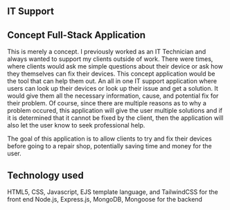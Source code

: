 ## IT Support

## **Concept Full-Stack Application**

This is merely a concept. I previously worked as an IT Technician and always wanted to support my clients outside of work. There were times, where clients would ask me simple questions about their device or ask how they themselves can fix their devices. This concept application would be the tool that can help them out. An all in one IT support application where users can look up their devices or look up their issue and get a solution. It would give them all the necessary information, cause, and potential fix for their problem. Of course, since there are multiple reasons as to why a problem occured, this application will give the user multiple solutions and if it is determined that it cannot be fixed by the client, then the application will also let the user know to seek professional help. 

The goal of this application is to allow clients to try and fix their devices before going to a repair shop, potentially saving time and money for the user. 

## Technology used

HTML5, CSS, Javascript, EJS template language, and TailwindCSS for the front end
Node.js, Express.js, MongoDB, Mongoose for the backend

